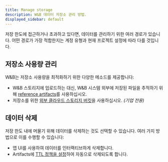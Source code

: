 ```yaml
---
title: Manage storage
description: W&B 데이터 저장소 관리 방법.
displayed_sidebar: default
---
```


저장 한도에 접근하거나 초과하고 있다면, 데이터를 관리하기 위한 여러 경로가 있습니다. 어떤 경로가 가장 적합한지는 계정 유형과 현재 프로젝트 설정에 따라 다를 것입니다.

## 저장소 사용량 관리
W&B는 저장소 사용량을 최적화하기 위한 다양한 메소드를 제공합니다:

- W&B 스토리지에 업로드하는 대신, W&B 시스템 외부에 저장된 파일을 추적하기 위해 [reference artifacts](../../artifacts/track-external-files.md)를 사용하십시오.
- 저장소를 위한 [외부 클라우드 스토리지 버킷](../features/teams.md)을 사용하십시오. *(기업 전용)*

## 데이터 삭제
저장 한도 내에 머물기 위해 데이터를 삭제하는 것도 선택할 수 있습니다. 여러 가지 방법으로 이를 수행할 수 있습니다:

- 앱 UI를 사용하여 데이터를 인터랙티브하게 삭제합니다.
- Artifacts에 [TTL 정책을 설정](../../artifacts/ttl.md)하여 자동으로 삭제되도록 합니다.